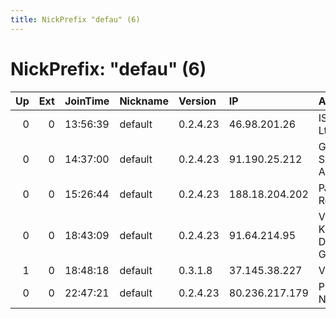 ```yaml
---
title: NickPrefix "defau" (6)
---
```


# NickPrefix: "defau" (6)

|   Up |   Ext | JoinTime   | Nickname   | Version   | IP             | AS                              | CC   |   ORp |   Dirp | OS      | Contact   |   eFamMembers |
|-----:|------:|:-----------|:-----------|:----------|:---------------|:--------------------------------|:-----|------:|-------:|:--------|:----------|--------------:|
|    0 |     0 | 13:56:39   | default    | 0.2.4.23  | 46.98.201.26   | ISP Fregat Ltd.                 | ua   |   443 |   9030 | Windows | None      |             1 |
|    0 |     0 | 14:37:00   | default    | 0.2.4.23  | 91.190.25.212  | GIB-Solutions AG                | ch   |   443 |   9030 | Windows | None      |             1 |
|    0 |     0 | 15:26:44   | default    | 0.2.4.23  | 188.18.204.202 | PJSC Rostelecom                 | ru   |   443 |   9030 | Windows | None      |             1 |
|    0 |     0 | 18:43:09   | default    | 0.2.4.23  | 91.64.214.95   | Vodafone Kabel Deutschland GmbH | de   |   443 |   9030 | Windows | None      |             1 |
|    1 |     0 | 18:48:18   | default    | 0.3.1.8   | 37.145.38.227  | VimpelCom                       | ru   |   443 |   9030 | Windows | None      |             1 |
|    0 |     0 | 22:47:21   | default    | 0.2.4.23  | 80.236.217.179 | Proximus NV                     | be   |   443 |   9030 | Windows | None      |             1 |
